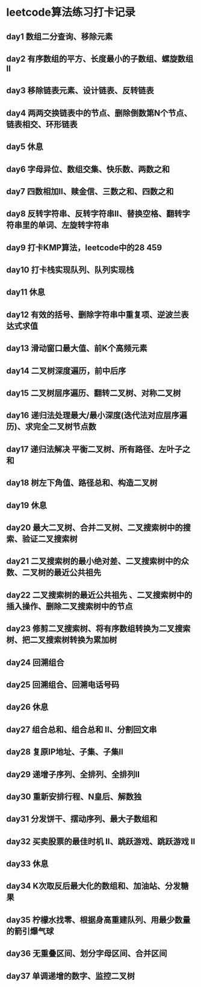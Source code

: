 # leetcode算法练习打卡记录
## day1 数组二分查询、移除元素
## day2 有序数组的平方、长度最小的子数组、螺旋数组Ⅱ
## day3 移除链表元素、设计链表、反转链表
## day4 两两交换链表中的节点、删除倒数第N个节点、链表相交、环形链表
## day5 休息
## day6 字母异位、数组交集、快乐数、两数之和
## day7 四数相加Ⅱ、赎金信、三数之和、四数之和
## day8 反转字符串、反转字符串Ⅱ、替换空格、翻转字符串里的单词、左旋转字符串
## day9 打卡KMP算法，leetcode中的28 459
## day10 打卡栈实现队列、队列实现栈
## day11 休息
## day12 有效的括号、删除字符串中重复项、逆波兰表达式求值
## day13 滑动窗口最大值、前K个高频元素
## day14 二叉树深度遍历，前中后序
## day15 二叉树层序遍历、翻转二叉树、对称二叉树
## day16 递归法处理最大/最小深度(迭代法对应层序遍历)、求完全二叉树节点数
## day17 递归法解决 平衡二叉树、所有路径、左叶子之和
## day18 树左下角值、路径总和、构造二叉树
## day19 休息
## day20 最大二叉树、合并二叉树、二叉搜索树中的搜索、验证二叉搜索树
## day21 二叉搜索树的最小绝对差、二叉搜索树中的众数、二叉树的最近公共祖先
## day22 二叉搜索树的最近公共祖先 、二叉搜索树中的插入操作、删除二叉搜索树中的节点
## day23 修剪二叉搜索树、将有序数组转换为二叉搜索树、把二叉搜索树转换为累加树
## day24 回溯组合
## day25 回溯组合、回溯电话号码
## day26 休息
## day27 组合总和、组合总和 II、分割回文串
## day28 复原IP地址、子集、子集Ⅱ
## day29 递增子序列、全排列、全排列Ⅱ
## day30 重新安排行程、N皇后、解数独
## day31 分发饼干、摆动序列、最大子数组和
## day32 买卖股票的最佳时机 II、跳跃游戏、跳跃游戏 II
## day33 休息
## day34 K次取反后最大化的数组和、加油站、分发糖果  
## day35 柠檬水找零、根据身高重建队列、用最少数量的箭引爆气球
## day36 无重叠区间、划分字母区间、合并区间
## day37 单调递增的数字、监控二叉树
